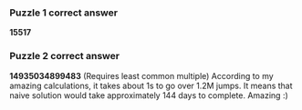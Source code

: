 ### Puzzle 1 correct answer

**15517**

### Puzzle 2 correct answer

**14935034899483** (Requires least common multiple)
According to my amazing calculations, it takes about 1s to go over 1.2M jumps. It means that naive solution would take approximately 144 days to complete. Amazing :)
